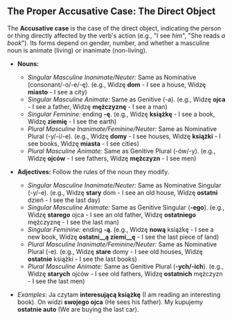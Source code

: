 ## The Proper Accusative Case: The Direct Object

The __Accusative case__ is the case of the direct object, indicating the person or thing directly affected by the verb's action (e.g., "I see _him_", "She reads _a book_"). Its forms depend on gender, number, and whether a masculine noun is animate (living) or inanimate (non-living).

*   __Nouns:__
    
    *   _Singular Masculine Inanimate/Neuter:_ Same as Nominative (consonant/-o/-e/-ę). (e.g., Widzę __dom__ - I see a house, Widzę __miasto__ - I see a city)
    *   _Singular Masculine Animate:_ Same as Genitive (-a). (e.g., Widzę __ojca__ - I see a father, Widzę __mężczyznę__ - I see a man)
    *   _Singular Feminine:_ ending __-ę__. (e.g., Widzę __książkę__ - I see a book, Widzę __ziemię__ - I see the earth)
    *   _Plural Masculine Inanimate/Feminine/Neuter:_ Same as Nominative Plural (-y/-i/-e). (e.g., Widzę __domy__ - I see houses, Widzę __książki__ - I see books, Widzę __miasta__ - I see cities)
    *   _Plural Masculine Animate:_ Same as Genitive Plural (-ów/-y). (e.g., Widzę __ojców__ - I see fathers, Widzę __mężczyzn__ - I see men)
    
    
    
*   __Adjectives:__ Follow the rules of the noun they modify.
    
    *   _Singular Masculine Inanimate/Neuter:_ Same as Nominative Singular (-y/-e). (e.g., Widzę __stary__ dom - I see an old house, Widzę __ostatni__ dzień - I see the last day)
    *   _Singular Masculine Animate:_ Same as Genitive Singular (__-ego__). (e.g., Widzę __starego__ ojca - I see an old father, Widzę __ostatniego__ mężczyznę - I see the last man)
    *   _Singular Feminine:_ ending __-ą__. (e.g., Widzę __nową__ książkę - I see a new book, Widzę __ostatni__ą ziemi__ę__ - I see the last piece of land)
    *   _Plural Masculine Inanimate/Feminine/Neuter:_ Same as Nominative Plural (-e). (e.g., Widzę __stare__ domy - I see old houses, Widzę __ostatnie__ książki - I see the last books)
    *   _Plural Masculine Animate:_ Same as Genitive Plural (__-ych/-ich__). (e.g., Widzę __starych__ ojców - I see old fathers, Widzę __ostatnich__ mężczyzn - I see the last men)
    
    
    
*   _Examples:_ Ja czytam __interesującą książkę__ (I am reading an interesting book). On widzi __swojego ojca__ (He sees his father). My kupujemy __ostatnie auto__ (We are buying the last car).